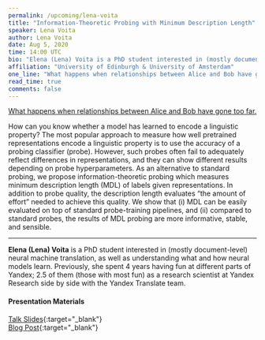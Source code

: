 ```yaml
---
permalink: /upcoming/lena-voita
title: "Information-Theoretic Probing with Minimum Description Length"
speaker: Lena Voita
author: Lena Voita
date: Aug 5, 2020
time: 14:00 UTC
bio: "Elena (Lena) Voita is a PhD student interested in (mostly document-level) neural machine translation, as well as understanding what and how neural models learn. Previously, she spent 4 years having fun at different parts of Yandex; 2.5 of them (those with most fun) as a research scientist at Yandex Research side by side with the Yandex Translate team."
affiliation: "University of Edinburgh & University of Amsterdam"
one_line: "What happens when relationships between Alice and Bob have gone too far."
read_time: true
comments: false
---
```


<a href="https://lolmythesis.com/" class="one-line">What happens when relationships between Alice and Bob have gone too far.</a>

How can you know whether a model has learned to encode a linguistic property? The most popular approach to measure how well pretrained representations encode a linguistic property is to use the accuracy of a probing classifier (probe). However, such probes often fail to adequately reflect differences in representations, and they can show different results depending on probe hyperparameters. As an alternative to standard probing, we propose information-theoretic probing which measures minimum description length (MDL) of labels given representations. In addition to probe quality, the description length evaluates “the amount of effort” needed to achieve this quality. We show that (i) MDL can be easily evaluated on top of standard probe-training pipelines, and (ii) compared to standard probes, the results of MDL probing are more informative, stable, and sensible.

<hr>

**Elena (Lena) Voita** is a PhD student interested in (mostly document-level) neural machine translation, as well as understanding what and how neural models learn. Previously, she spent 4 years having fun at different parts of Yandex; 2.5 of them (those with most fun) as a research scientist at Yandex Research side by side with the Yandex Translate team.

#### Presentation Materials
<i class="fas fa-fw fa-file-pdf"></i> [Talk Slides](https://drive.google.com/file/d/1owq2nenNOfh1u87M-ZxS_iHHtZLhBx5v/view?usp=sharing){:target="_blank"}  
<i class="fas fa-fw fa-blog"></i> [Blog Post](https://lena-voita.github.io/posts/mdl_probes.html){:target="_blank"}  
